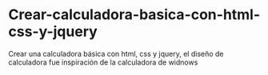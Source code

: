 # Crear-calculadora-basica-con-html-css-y-jquery
Crear una calculadora básica con html, css y jquery, el diseño de calculadora fue inspiración de la calculadora de widnows
